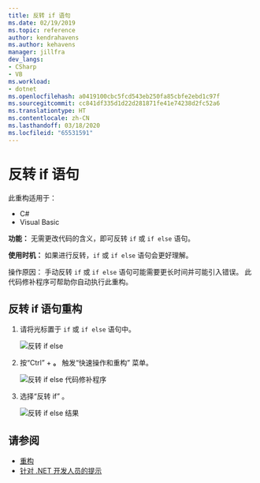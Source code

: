 ```yaml
---
title: 反转 if 语句
ms.date: 02/19/2019
ms.topic: reference
author: kendrahavens
ms.author: kehavens
manager: jillfra
dev_langs:
- CSharp
- VB
ms.workload:
- dotnet
ms.openlocfilehash: a0419100cbc5fcd543eb250fa85cbfe2ebd1c97f
ms.sourcegitcommit: cc841df335d1d22d281871fe41e74238d2fc52a6
ms.translationtype: HT
ms.contentlocale: zh-CN
ms.lasthandoff: 03/18/2020
ms.locfileid: "65531591"
---
```

# <a name="invert-if-statement"></a>反转 if 语句

此重构适用于：

- C#
- Visual Basic

**功能：** 无需更改代码的含义，即可反转 `if` 或 `if else` 语句。

**使用时机：** 如果进行反转，`if` 或 `if else` 语句会更好理解。

操作原因：  手动反转 `if` 或 `if else` 语句可能需要更长时间并可能引入错误。 此代码修补程序可帮助你自动执行此重构。

## <a name="invert-if-statement-refactoring"></a>反转 if 语句重构

1. 请将光标置于 `if` 或 `if else` 语句中。

    ![反转 if else](media/invert-if.png)

2. 按“Ctrl”  + **。** 触发“快速操作和重构”  菜单。

    ![反转 if else 代码修补程序](media/invert-if-codefix.png)

3. 选择“反转 if”  。

    ![反转 if else 结果](media/invert-if-codefix-result.png)

## <a name="see-also"></a>请参阅

- [重构](../refactoring-in-visual-studio.md)
- [针对 .NET 开发人员的提示](../csharp-developer-productivity.md)
